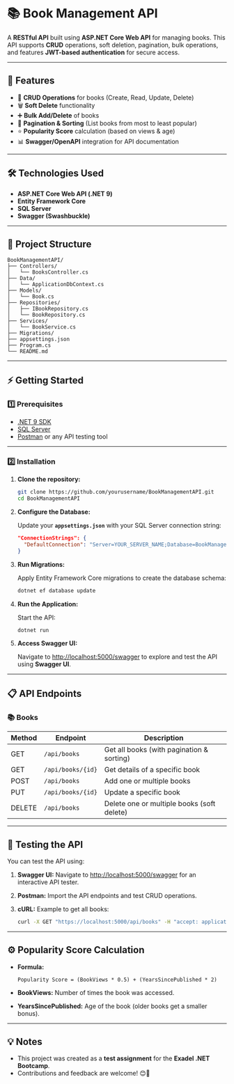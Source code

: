 # 📚 Book Management API

A **RESTful API** built using **ASP.NET Core Web API** for managing books. This API supports **CRUD** operations, soft deletion, pagination, bulk operations, and features **JWT-based authentication** for secure access.

---

## 🚀 Features

- 📖 **CRUD Operations** for books (Create, Read, Update, Delete)
- 🗑️ **Soft Delete** functionality
- ➕ **Bulk Add/Delete** of books
- 📃 **Pagination & Sorting** (List books from most to least popular)
- ⭐ **Popularity Score** calculation (based on views & age)
- 📊 **Swagger/OpenAPI** integration for API documentation

---

## 🛠️ Technologies Used

- **ASP.NET Core Web API (.NET 9)**
- **Entity Framework Core**
- **SQL Server**
- **Swagger (Swashbuckle)**

---

## 📂 Project Structure

```
BookManagementAPI/
├── Controllers/
│   └── BooksController.cs
├── Data/
│   └── ApplicationDbContext.cs
├── Models/
│   └── Book.cs
├── Repositories/
│   ├── IBookRepository.cs
│   └── BookRepository.cs
├── Services/
│   └── BookService.cs
├── Migrations/
├── appsettings.json
├── Program.cs
└── README.md
```

---

## ⚡ Getting Started

### 1️⃣ Prerequisites

- [.NET 9 SDK](https://dotnet.microsoft.com/download)
- [SQL Server](https://www.microsoft.com/en-us/sql-server/sql-server-downloads)
- [Postman](https://www.postman.com/downloads/) or any API testing tool

---

### 2️⃣ Installation

1. **Clone the repository:**
    
    ```bash
    git clone https://github.com/yourusername/BookManagementAPI.git
    cd BookManagementAPI
    ```
    
2. **Configure the Database:**
    
    Update your **`appsettings.json`** with your SQL Server connection string:
    
    ```json
    "ConnectionStrings": {
      "DefaultConnection": "Server=YOUR_SERVER_NAME;Database=BookManagementDB;Trusted_Connection=True;"
    }
    ```
    
3. **Run Migrations:**
    
    Apply Entity Framework Core migrations to create the database schema:
    
    ```bash
    dotnet ef database update
    ```
    
4. **Run the Application:**
    
    Start the API:
    
    ```bash
    dotnet run
    ```
    
5. **Access Swagger UI:**
    
    Navigate to [http://localhost:5000/swagger](http://localhost:5000/swagger) to explore and test the API using **Swagger UI**.
    

---

## 📋 API Endpoints

### 📚 Books

|Method|Endpoint|Description|
|---|---|---|
|GET|`/api/books`|Get all books (with pagination & sorting)|
|GET|`/api/books/{id}`|Get details of a specific book|
|POST|`/api/books`|Add one or multiple books|
|PUT|`/api/books/{id}`|Update a specific book|
|DELETE|`/api/books`|Delete one or multiple books (soft delete)|

---

## 🧪 Testing the API

You can test the API using:

1. **Swagger UI:** Navigate to [http://localhost:5000/swagger](http://localhost:5000/swagger) for an interactive API tester.
    
2. **Postman:** Import the API endpoints and test CRUD operations.
    
3. **cURL:** Example to get all books:
    
    ```bash
    curl -X GET "https://localhost:5000/api/books" -H "accept: application/json"
    ```
    

---

## ⚙️ Popularity Score Calculation

- **Formula:**
    
    ```plaintext
    Popularity Score = (BookViews * 0.5) + (YearsSincePublished * 2)
    ```
    
- **BookViews:** Number of times the book was accessed.
    
- **YearsSincePublished:** Age of the book (older books get a smaller bonus).
    

---

## 💡 Notes

- This project was created as a **test assignment** for the **Exadel .NET Bootcamp**.
- Contributions and feedback are welcome! 😊🚀
